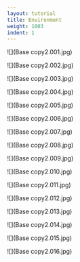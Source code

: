 ```yaml
---
layout: tutorial
title: Environment
weight: 1003
indent: 1
---
```


![](Base copy2.001.jpg)

![](Base copy2.002.jpg)

![](Base copy2.003.jpg)

![](Base copy2.004.jpg)

![](Base copy2.005.jpg)

![](Base copy2.006.jpg)

![](Base copy2.007.jpg)

![](Base copy2.008.jpg)

![](Base copy2.009.jpg)

![](Base copy2.010.jpg)

![](Base copy2.011.jpg)

![](Base copy2.012.jpg)

![](Base copy2.013.jpg)

![](Base copy2.014.jpg)

![](Base copy2.015.jpg)

![](Base copy2.016.jpg)